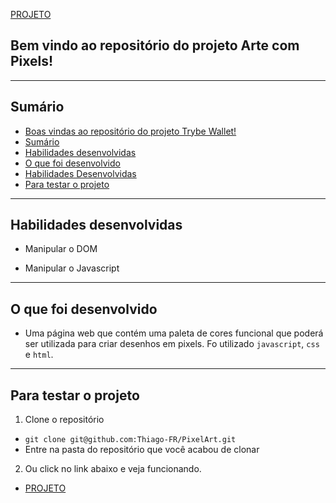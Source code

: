 [PROJETO](https://thiago-fr.github.io/PixelArt/)

## Bem vindo ao repositório do projeto Arte com Pixels! <a name="boas-vindas-ao-repositorio-do-projeto-pixels-arte"></a>


---

## Sumário <a name="sumario"></a>

- [Boas vindas ao repositório do projeto Trybe Wallet!](#boas-vindas-ao-repositorio-do-projeto-pixels-arte)
- [Sumário](#sumario)
- [Habilidades desenvolvidas](#habilidades)
- [O que foi desenvolvido](#o-que-foi-desenvolvido)
- [Habilidades Desenvolvidas](#habilidades)
- [Para testar o projeto](#testar-o-projeto)

---

## Habilidades desenvolvidas <a name="habilidades"></a>

- Manipular o DOM

- Manipular o Javascript

---

## O que foi desenvolvido <a name="o-que-foi-desenvolvido"></a>

- Uma página web que contém uma paleta de cores funcional que poderá ser utilizada para criar desenhos em pixels. Fo utilizado `javascript`, `css` e `html`.

---

## Para testar o projeto <a name="testar-o-projeto"></a>

1. Clone o repositório
  * `git clone git@github.com:Thiago-FR/PixelArt.git`
  * Entre na pasta do repositório que você acabou de clonar

2. Ou click no link abaixo e veja funcionando.
  * [PROJETO](https://thiago-fr.github.io/PixelArt/)

